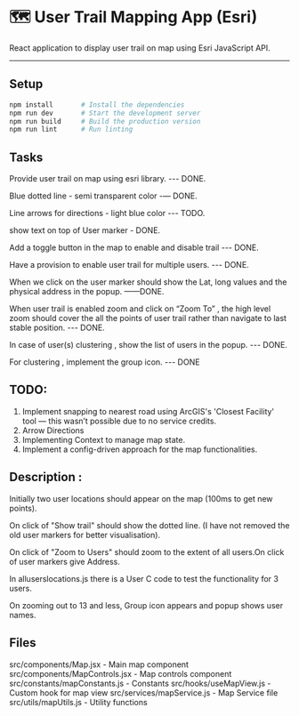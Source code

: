 # 🗺️ User Trail Mapping App (Esri)

React application to display user trail on map using Esri JavaScript API.

---

## Setup

```bash
npm install       # Install the dependencies
npm run dev       # Start the development server
npm run build     # Build the production version
npm run lint      # Run linting
```

## Tasks

Provide user trail on map using esri library. --- DONE.

Blue dotted line - semi transparent color -— DONE.

Line arrows for directions - light blue color --- TODO.

show text on top of User marker - DONE.

Add a toggle button in the map to enable and disable trail --- DONE.

Have a provision to enable user trail for multiple users. --- DONE.

When we click on the user marker should show the Lat, long values and the physical address in the popup. ——DONE.

When user trail is enabled zoom and click on “Zoom To” , the high level zoom should cover the all the points of user trail rather than navigate to last stable position. --- DONE.

In case of user(s) clustering , show the list of users in the popup. --- DONE.

For clustering , implement the group icon. --- DONE

## TODO:

1. Implement snapping to nearest road using ArcGIS's 'Closest Facility' tool — this wasn’t possible due to no service credits.
2. Arrow Directions
3. Implementing Context to manage map state.
4. Implement a config-driven approach for the map functionalities.

## Description :

Initially two user locations should appear on the map (100ms to get new points).

On click of "Show trail" should show the dotted line. (I have not removed the old user markers for better visualisation).

On click of "Zoom to Users" should zoom to the extent of all users.On click of user markers give Address.

In alluserslocations.js there is a User C code to test the functionality for 3 users.

On zooming out to 13 and less, Group icon appears and popup shows user names.

## Files

src/components/Map.jsx - Main map component
src/components/MapControls.jsx - Map controls component
src/constants/mapConstants.js - Constants
src/hooks/useMapView.js - Custom hook for map view
src/services/mapService.js - Map Service file
src/utils/mapUtils.js - Utility functions

```

```

